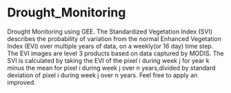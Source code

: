 # Drought_Monitoring
Drought Monitoring using GEE.
The Standardized Vegetation Index (SVI)  describes the probability of variation from the normal Enhanced Vegetation Index (EVI) over multiple years of data, on a weekly(or 16 day) time step. 
The EVI images are level 3 products based on data captured by MODIS. 
The SVI is calculated by taking the EVI of the pixel i during week j for year k minus the mean for pixel i during week j over n years,divided by standard deviation of pixel i during week j over n years.
Feel free to apply an improved.
